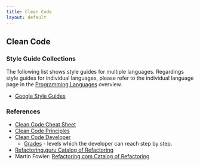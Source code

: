 ```yaml
---
title: Clean Code
layout: default
---
```

## Clean Code

### Style Guide Collections

The following list shows style guides for multiple languages.
Regardings style guides for individual languages, please refer to the individual
language page in the [Programming Languages](programming-languages/index.html) overview.

- [Google Style Guides](https://google.github.io/styleguide/)

### References

- [Clean Code Cheat Sheet](https://www.planetgeek.ch/wp-content/uploads/2013/06/Clean-Code-V2.1.pdf)
- [Clean Code Principles](https://principles.wiki/)
- [Clean Code Developer](https://www.clean-code-developer.com/)
  - [Grades](https://clean-code-developer.com/grades/) - levels which the developer can reach step by step.
- [Refactoring.guru Catalog of Refactoring](https://refactoring.guru/refactoring/catalog)
- Martin Fowler: [Refactoring.com Catalog of Refactoring](http://refactoring.com/catalog)
